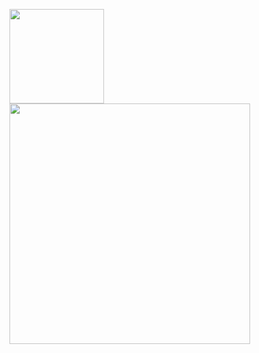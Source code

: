 <p>
  <a href="https://github.com/gfx687?tab=repositories">
    <img src="https://github-readme-stats.vercel.app/api/top-langs/?username=gfx687&hide=html,css&layout=compact" height="167"/>
  </a>
  <a href="https://github.com/gfx687?tab=repositories">
    <img src="https://github-readme-stats.vercel.app/api?username=gfx687&show_icons=true" width="425"/>
  </a>
</p>

